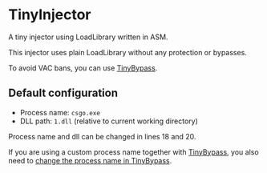 # TinyInjector

A tiny injector using LoadLibrary written in ASM.

This injector uses plain LoadLibrary without any protection or bypasses.

To avoid VAC bans, you can use [TinyBypass](https://github.com/extremeblackliu/TinyBypass).

## Default configuration

- Process name: `csgo.exe`
- DLL path: `1.dll` (relative to current working directory)

Process name and dll can be changed in lines 18 and 20.

If you are using a custom process name together with [TinyBypass](https://github.com/extremeblackliu/TinyBypass), you also need to [change the process name in TinyBypass](https://github.com/extremeblackliu/TinyBypass#default-configuration).
